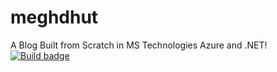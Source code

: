 # meghdhut
A Blog Built from Scratch in MS Technologies Azure and .NET! 
[![Build badge](<URL1>)](<URL2>)
